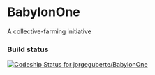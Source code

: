 # BabylonOne
A collective-farming initiative

### Build status
[ ![Codeship Status for jorgeguberte/BabylonOne](https://app.codeship.com/projects/4f850700-f3f9-0134-3503-32e6c8df9129/status?branch=master)](https://app.codeship.com/projects/209975)
